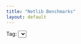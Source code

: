 ```yaml
---
title: "Netlib Benchmarks"
layout: default
---
```


<label for="tag">Tag:</label>
<select name="tag" id="tag">
</select>

<div id="graphs"></div>

<style>
  .wrapper {
    max-width: 100%;
  }
</style>

<script src='https://cdn.plot.ly/plotly-latest.min.js'></script>

<script type="module">
  //FIXME: this import doesn't work, it fails to load es5-ext for some reasons
  // import plotlyJs from 'https://cdn.skypack.dev/plotly.js';
  import { Octokit } from 'https://cdn.skypack.dev/octokit';

  const owner = "luhenry";
  const repo = "netlib";

  const octokit = new Octokit({});

  const tagE = document.getElementById('tag');
  const graphsE = document.getElementById('graphs');

  function isAssetAResult(asset) {
    return asset.name.match(/jmh\-results\-.+\.json/) != null;
  }

  async function* getReleases() {
    for await (const response of octokit.paginate.iterator(octokit.rest.repos.listReleases, { owner, repo })) {
      for (const release of response.data) {
        yield release;
      }
    }
  }

  async function getReleaseByTag(tag) {
    return await octokit.rest.repos.getReleaseByTag({owner, repo, tag })
  }

  async function* getRunsForRelease(release) {
    for (const asset of release.assets) {
      if (!isAssetAResult(asset)) {
        continue;
      }

      const content = await fetch("https://api.ludovic.dev/" + owner + "/" + repo + "/releases/download/" + release.tag_name + "/" + asset.name, {
          headers: {
            'Accept': 'application/octet-stream'
          },
          timeout: 10000,
        }).then(function(response) {
          return response.json();
        });

      for (const run of content) {
        yield run;
      }
    }
  }

  window.onload = async function() {
    var first = true;
    for await (const release of getReleases()) {
      var opt = document.createElement('option');
      opt.value = release.tag_name;
      opt.text = release.tag_name;
      if (release.assets.filter(a => isAssetAResult(a)).length == 0) {
        opt.text += ' (no assets)';
      }
      tagE.appendChild(opt);
      if (first) {
        tagE.value = release.tag_name;
        tagE.dispatchEvent(new Event('change'));
        first = false;
      }
    }
  };

  document.getElementById('tag').onchange = async function() {
    graphsE.innerHTML = '';

    const tag = tagE.options[tagE.selectedIndex].value;
    if (tag === "") {
      console.log("no release selected");
      return;
    }

    const release = (await getReleaseByTag(tag)).data;
    console.log(release);
    if (release.assets.filter(a => isAssetAResult(a)).length == 0) {
      console.log("the release has no assets");
      return;
    }

    var data = new Map();

    for await (const run of getRunsForRelease(release)) {
      if (run.jdkVersion === undefined) {
        console.log("can't parse run, unknown jdkVersion");
        continue;
      }
      const jdkVersionArray = run.jdkVersion.split('.');
      const jdkVersion = parseInt(jdkVersionArray[0]) > 1 ?
                          parseInt(jdkVersionArray[0]) :
                          parseInt(jdkVersionArray[1])

      if (run.params.implementation === undefined) {
        console.log("can't parse run, unknown implementation");
        continue;
      }
      const implementation = run.params.implementation;

      if (run.benchmark === undefined) {
        console.log("can't parse run, unknown benchmark");
        continue;
      }
      const benchmark = run.benchmark.replace(/^dev\.ludovic\.netlib\.benchmarks\.(blas\.l[1-3]|lapack|arpack)\./, '')
                                     .replace(/Benchmark\.(blas|lapack|arpack)$/, '')
                          + '(' + Object.keys(run.params).filter(k => k != 'implementation').map(k => `${k}: ${run.params[k]}`).join(", ") + ')'

      if (run.primaryMetric.score === undefined) {
        console.log("can't parse run, unknown score");
        continue;
      }
      const score = run.primaryMetric.score;

      if (run.primaryMetric.scoreError === undefined) {
        console.log("can't parse run, unknown scoreError");
        continue;
      }
      const scoreError = run.primaryMetric.scoreError;

      if (!data.has(jdkVersion)) {
        data.set(jdkVersion, new Map());
      }
      if (!data.get(jdkVersion).has(implementation)) {
        data.get(jdkVersion).set(implementation, {
          x: [], y: [], yerror: [], ynorm: [], yerrornorm: []
        });
      }
      data.get(jdkVersion).get(implementation).x.push(benchmark);
      data.get(jdkVersion).get(implementation).y.push(score);
      data.get(jdkVersion).get(implementation).yerror.push(scoreError);
    }

    const jdkVersions = Array.from(data.keys()).sort((a, b) => a - b);
    for (const jdkVersion of jdkVersions) {
      const f2j = data.get(jdkVersion).get("f2j");
      for (const implementation of data.get(jdkVersion).keys()) {
        const results = data.get(jdkVersion).get(implementation);
        for (var i = 0; i < results.x.length; i++) {
          //FIXME: assert results.x[i] == f2j.x[i]
          results.ynorm[i] = results.y[i] / f2j.y[i];
          results.yerrornorm[i] = results.yerror[i] / f2j.y[i];
        }
      }
    }

    const colors = {
      'f2j': 'red',
      'java': 'green',
      'native': 'blue',
      // old implementations
      'vector': 'yellow',
    };

    var plotlyData = [];

    var yaxis = 1;
    for (const jdkVersion of jdkVersions) {
      for (const implementation of data.get(jdkVersion).keys()) {
        plotlyData.push({
          type: 'bar',
          legendgroup: implementation,
          name: implementation,
          marker: { 'color': colors[implementation], },
          showlegend: false,
          yaxis: `y${yaxis}`,
          x: data.get(jdkVersion).get(implementation).x,
          y: data.get(jdkVersion).get(implementation).ynorm,
          error_y: {
            type: 'data',
            array: data.get(jdkVersion).get(implementation).yerrornorm,
            visible: true,
          },
          hovertemplate: '%{y:.2f} +/- %{error_y.array:.2f}',
        });
      }
      yaxis += 1;
    }

    const plotlyLayout = {
      height: 1200,
      grid: {
        rows: 3,
        columns: 1
      },
      xaxis: {
        automargin: true,
        tickangle: 45
      },
    };
    var i = 1;
    for (const jdkVersion of jdkVersions) {
      plotlyLayout[`yaxis${i}`] = {
        title: jdkVersion,
        rangemode: "tozero",
        range: [0, 3],
      }
      i += 1;
    }

    Plotly.newPlot(graphsE.id, plotlyData, plotlyLayout, { responsive: true });
  };
</script>